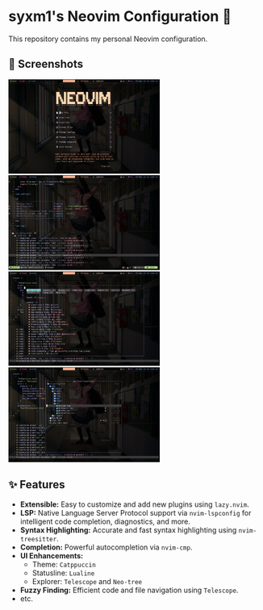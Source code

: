 # syxm1's Neovim Configuration 🚀

This repository contains my personal Neovim configuration.

## 📸 Screenshots
<p>
   <img src="https://github.com/syxm1/nvim/blob/master/screenshots/dashboard.png" alt="dashboard" width="300">
   <img src="https://github.com/syxm1/nvim/blob/master/screenshots/completions.png" alt="completions" width="300">
   <img src="https://github.com/syxm1/nvim/blob/master/screenshots/lazy.png" alt="lazy" width="300">
   <img src="https://github.com/syxm1/nvim/blob/master/screenshots/tree.png" alt="tree" width="300">
</p>

## ✨ Features

* **Extensible:** Easy to customize and add new plugins using `lazy.nvim`.
* **LSP:** Native Language Server Protocol support via `nvim-lspconfig` for intelligent code completion, diagnostics, and more.
* **Syntax Highlighting:** Accurate and fast syntax highlighting using `nvim-treesitter`.
* **Completion:** Powerful autocompletion via `nvim-cmp`.
* **UI Enhancements:**
   * Theme: `Catppuccin`
   * Statusline: `Lualine`
   * Explorer: `Telescope` and `Neo-tree`
* **Fuzzy Finding:** Efficient code and file navigation using `Telescope`.
* etc.
